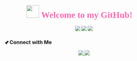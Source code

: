 <h1 align="center">
  <img src="https://cdn-icons-png.flaticon.com/128/921/921490.png" width="40px"/>
  <span style="font-family: 'Pacifico', cursive; color: #ff69b4;">Welcome to my GitHub! 💖</span>
</h1>

<p align="center">
  <img src="https://img.shields.io/badge/React-💙-ff69b4?style=for-the-badge&logo=react"/>
  <img src="https://img.shields.io/badge/Laravel-🔥-ff69b4?style=for-the-badge&logo=laravel"/>
  <img src="https://img.shields.io/badge/Cute UI-🌸-ff69b4?style=for-the-badge&logo=figma"/>
</p>

### 💕 **Connect with Me**
<p align="center">
  <a href="https://github.com/YOUR_USERNAME">
    <img src="https://img.shields.io/badge/GitHub-🌷-ff69b4?style=for-the-badge&logo=github"/>
  </a>
  <a href="https://www.linkedin.com/in/YOUR_PROFILE">
    <img src="https://img.shields.io/badge/LinkedIn-🌸-ff69b4?style=for-the-badge&logo=linkedin"/>
  </a>
</p>
